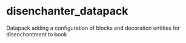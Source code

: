 # disenchanter_datapack
Datapack adding a configuration of blocks and decoration entities for disenchantment to book
